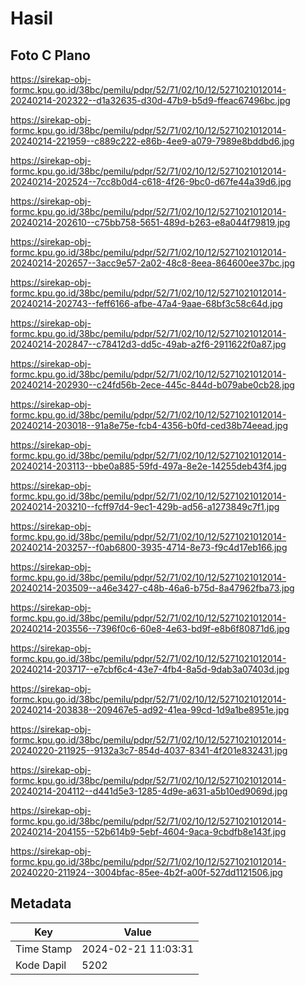 # Hasil

## Foto C Plano

https://sirekap-obj-formc.kpu.go.id/38bc/pemilu/pdpr/52/71/02/10/12/5271021012014-20240214-202322--d1a32635-d30d-47b9-b5d9-ffeac67496bc.jpg

https://sirekap-obj-formc.kpu.go.id/38bc/pemilu/pdpr/52/71/02/10/12/5271021012014-20240214-221959--c889c222-e86b-4ee9-a079-7989e8bddbd6.jpg

https://sirekap-obj-formc.kpu.go.id/38bc/pemilu/pdpr/52/71/02/10/12/5271021012014-20240214-202524--7cc8b0d4-c618-4f26-9bc0-d67fe44a39d6.jpg

https://sirekap-obj-formc.kpu.go.id/38bc/pemilu/pdpr/52/71/02/10/12/5271021012014-20240214-202610--c75bb758-5651-489d-b263-e8a044f79819.jpg

https://sirekap-obj-formc.kpu.go.id/38bc/pemilu/pdpr/52/71/02/10/12/5271021012014-20240214-202657--3acc9e57-2a02-48c8-8eea-864600ee37bc.jpg

https://sirekap-obj-formc.kpu.go.id/38bc/pemilu/pdpr/52/71/02/10/12/5271021012014-20240214-202743--feff6166-afbe-47a4-9aae-68bf3c58c64d.jpg

https://sirekap-obj-formc.kpu.go.id/38bc/pemilu/pdpr/52/71/02/10/12/5271021012014-20240214-202847--c78412d3-dd5c-49ab-a2f6-2911622f0a87.jpg

https://sirekap-obj-formc.kpu.go.id/38bc/pemilu/pdpr/52/71/02/10/12/5271021012014-20240214-202930--c24fd56b-2ece-445c-844d-b079abe0cb28.jpg

https://sirekap-obj-formc.kpu.go.id/38bc/pemilu/pdpr/52/71/02/10/12/5271021012014-20240214-203018--91a8e75e-fcb4-4356-b0fd-ced38b74eead.jpg

https://sirekap-obj-formc.kpu.go.id/38bc/pemilu/pdpr/52/71/02/10/12/5271021012014-20240214-203113--bbe0a885-59fd-497a-8e2e-14255deb43f4.jpg

https://sirekap-obj-formc.kpu.go.id/38bc/pemilu/pdpr/52/71/02/10/12/5271021012014-20240214-203210--fcff97d4-9ec1-429b-ad56-a1273849c7f1.jpg

https://sirekap-obj-formc.kpu.go.id/38bc/pemilu/pdpr/52/71/02/10/12/5271021012014-20240214-203257--f0ab6800-3935-4714-8e73-f9c4d17eb166.jpg

https://sirekap-obj-formc.kpu.go.id/38bc/pemilu/pdpr/52/71/02/10/12/5271021012014-20240214-203509--a46e3427-c48b-46a6-b75d-8a47962fba73.jpg

https://sirekap-obj-formc.kpu.go.id/38bc/pemilu/pdpr/52/71/02/10/12/5271021012014-20240214-203556--7396f0c6-60e8-4e63-bd9f-e8b6f80871d6.jpg

https://sirekap-obj-formc.kpu.go.id/38bc/pemilu/pdpr/52/71/02/10/12/5271021012014-20240214-203717--e7cbf6c4-43e7-4fb4-8a5d-9dab3a07403d.jpg

https://sirekap-obj-formc.kpu.go.id/38bc/pemilu/pdpr/52/71/02/10/12/5271021012014-20240214-203838--209467e5-ad92-41ea-99cd-1d9a1be8951e.jpg

https://sirekap-obj-formc.kpu.go.id/38bc/pemilu/pdpr/52/71/02/10/12/5271021012014-20240220-211925--9132a3c7-854d-4037-8341-4f201e832431.jpg

https://sirekap-obj-formc.kpu.go.id/38bc/pemilu/pdpr/52/71/02/10/12/5271021012014-20240214-204112--d441d5e3-1285-4d9e-a631-a5b10ed9069d.jpg

https://sirekap-obj-formc.kpu.go.id/38bc/pemilu/pdpr/52/71/02/10/12/5271021012014-20240214-204155--52b614b9-5ebf-4604-9aca-9cbdfb8e143f.jpg

https://sirekap-obj-formc.kpu.go.id/38bc/pemilu/pdpr/52/71/02/10/12/5271021012014-20240220-211924--3004bfac-85ee-4b2f-a00f-527dd1121506.jpg


## Metadata

| Key        | Value               |
| ---------- | ------------------- |
| Time Stamp | 2024-02-21 11:03:31 |
| Kode Dapil | 5202                |



